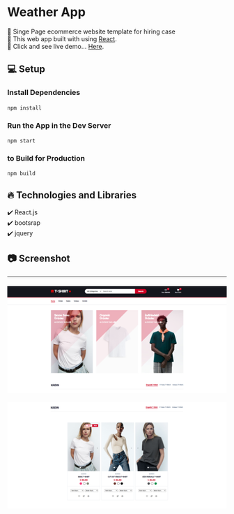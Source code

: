 # Weather App

🔸 Singe Page ecommerce website template for hiring case<br>
🔸 This web app built with using [React](https://reactjs.org/). <br>
🔸 Click and see live demo... [Here](https://kutez-case-customizable-modern-tshirt.vercel.app/).

## 💻 Setup <br>

### Install Dependencies

```
npm install
```

### Run the App in the Dev Server

```
npm start
```

### to Build for Production

```
npm build
```

## 🔥 Technologies and Libraries <br>

✔️ React.js <br>
✔️ bootsrap <br>
✔️ jquery <br>

## 📷 Screenshot <hr>

<img src="./src/screenshots/m1.png">
<br>
<br>
<img src="./src/screenshots/m2.png">
<br>
<br>
